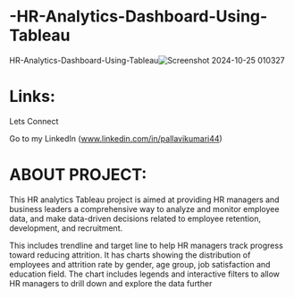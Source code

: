 # -HR-Analytics-Dashboard-Using-Tableau
 HR-Analytics-Dashboard-Using-Tableau![Screenshot 2024-10-25 010327](https://github.com/user-attachments/assets/d905c46e-4ff4-4129-b5ed-9723785f0ad9)


# Links:
Lets Connect

Go to my LinkedIn (www.linkedin.com/in/pallavikumari44)

# ABOUT PROJECT:
This HR analytics Tableau project is aimed at providing HR managers and business leaders a comprehensive way to analyze and monitor employee data, and make data-driven decisions related to employee retention, development, and recruitment.

This includes trendline and target line to help HR managers track progress toward reducing attrition. It has charts showing the distribution of employees and attrition rate by gender, age group, job satisfaction and education field. The chart includes legends and interactive filters to allow HR managers to drill down and explore the data further
 
